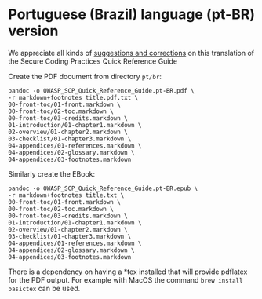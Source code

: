 # Portuguese (Brazil) language (pt-BR) version

We appreciate all kinds of [suggestions and corrections][issues] on this translation
of the Secure Coding Practices Quick Reference Guide

Create the PDF document from directory `pt/br`:

```
pandoc -o OWASP_SCP_Quick_Reference_Guide.pt-BR.pdf \
-r markdown+footnotes title.pdf.txt \
00-front-toc/01-front.markdown \
00-front-toc/02-toc.markdown \
00-front-toc/03-credits.markdown \
01-introduction/01-chapter1.markdown \
02-overview/01-chapter2.markdown \
03-checklist/01-chapter3.markdown \
04-appendices/01-references.markdown \
04-appendices/02-glossary.markdown \
04-appendices/03-footnotes.markdown
```

Similarly create the EBook:

```
pandoc -o OWASP_SCP_Quick_Reference_Guide.pt-BR.epub \
-r markdown+footnotes title.txt \
00-front-toc/01-front.markdown \
00-front-toc/02-toc.markdown \
00-front-toc/03-credits.markdown \
01-introduction/01-chapter1.markdown \
02-overview/01-chapter2.markdown \
03-checklist/01-chapter3.markdown \
04-appendices/01-references.markdown \
04-appendices/02-glossary.markdown \
04-appendices/03-footnotes.markdown
```

There is a dependency on having a *tex installed that will provide pdflatex for the PDF output.
For example with MacOS the command `brew install basictex` can be used.

[issues]: https://github.com/OWASP/www-project-secure-coding-practices-quick-reference-guide/issues/new
